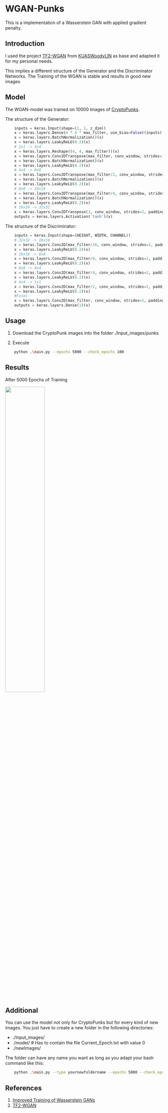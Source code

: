 # WGAN-Punks
This is a implementation of a Wasserstein GAN with applied gradient penalty. 

## Introduction
I used the project [TF2-WGAN](https://github.com/KUASWoodyLIN/TF2-WGAN) from [KUASWoodyLIN](https://github.com/KUASWoodyLIN) as base and adapted it for my personal needs. 

This implies a different structure of the Generator and the Discriminator Networks. The Training of the WGAN is stable and results in good new images

## Model
The WGAN-model was trained on 10000 images of [CryptoPunks](https://www.larvalabs.com/cryptopunks). 

The structure of the Generator:

```python
    inputs = keras.Input(shape=(1, 1, z_dim))
    x = keras.layers.Dense(4 * 4 * max_filter, use_bias=False)(inputs)
    x = keras.layers.BatchNormalization()(x)
    x = keras.layers.LeakyReLU(0.2)(x)
    # 1x1 -> 4x4
    x = keras.layers.Reshape((4, 4, max_filter))(x)
    x = keras.layers.Conv2DTranspose(max_filter, conv_window, strides=1, padding='same', use_bias=False)(x)
    x = keras.layers.BatchNormalization()(x)
    x = keras.layers.LeakyReLU(0.2)(x)
    # 4x4 -> 8x8
    x = keras.layers.Conv2DTranspose(max_filter/2, conv_window, strides=2, padding='same', use_bias=False)(x)
    x = keras.layers.BatchNormalization()(x)
    x = keras.layers.LeakyReLU(0.2)(x)
    # 8x8 -> 16x16
    x = keras.layers.Conv2DTranspose(max_filter/4, conv_window, strides=2, padding='same', use_bias=False)(x)
    x = keras.layers.BatchNormalization()(x)
    x = keras.layers.LeakyReLU(0.2)(x)
    # 16x16 -> 32x32
    x = keras.layers.Conv2DTranspose(3, conv_window, strides=2, padding='same', use_bias=False)(x)
    outputs = keras.layers.Activation('tanh')(x)
```

The structure of the Discriminator:

```python
    inputs = keras.Input(shape=(HEIGHT, WIDTH, CHANNEL))
    # 32x32 -> 16x16
    x = keras.layers.Conv2D(max_filter/16, conv_window, strides=2, padding='same', use_bias=True)(inputs)
    x = keras.layers.LeakyReLU(0.2)(x)
    # 16x16 -> 8x8
    x = keras.layers.Conv2D(max_filter/8, conv_window, strides=2, padding='same', use_bias=True)(x)
    x = keras.layers.LeakyReLU(0.2)(x)
    # 8x8 -> 4x4
    x = keras.layers.Conv2D(max_filter/4, conv_window, strides=2, padding='same', use_bias=True)(x)
    x = keras.layers.LeakyReLU(0.2)(x)
    # 4x4 -> 1x1
    x = keras.layers.Conv2D(max_filter/2, conv_window, strides=2, padding='same', use_bias=True)(x)
    x = keras.layers.LeakyReLU(0.2)(x)
    #Final
    x = keras.layers.Conv2D(max_filter, conv_window, strides=1, padding='same', use_bias=True)(x)
    outputs = keras.layers.Dense(1)(x)
```

## Usage
1. Download the CryptoPunk images into the folder ./Input_images/punks

2. Execute 
```bash
    python .\main.py --epochs 5000 --check_epochs 100
```

## Results

After 5000 Epochs of Training

<img src="./newImages/epoch5000.png" width="50%" height="50%"/>

## Additional

You can use the model not only for CryptoPunks but for every kind of new images. You just have to create a new folder in the following directories:

 - ./Input_images/
 - ./model/ # Has to contain the file Current_Epoch.txt with value 0
 - ./newImages/

 The folder can have any name you want as long as you adapt your bash command like this:

```bash
    python .\main.py --type yournewfoldername --epochs 5000 --check_epochs 100
```

## References
1. [Improved Training of Wasserstein GANs](https://arxiv.org/abs/1704.00028)
2. [TF2-WGAN](https://github.com/KUASWoodyLIN/TF2-WGAN)
